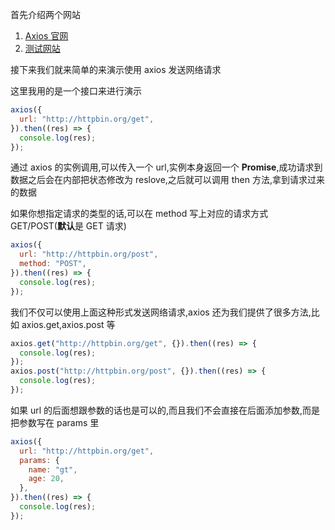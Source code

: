 首先介绍两个网站

1.  [Axios 官网](https://axios-http.com/zh/)
2.  [测试网站](http://httpbin.org/)

接下来我们就来简单的来演示使用 axios 发送网络请求

这里我用的是一个接口来进行演示

```js
axios({
  url: "http://httpbin.org/get",
}).then((res) => {
  console.log(res);
});
```

通过 axios 的实例调用,可以传入一个 url,实例本身返回一个 **Promise**,成功请求到数据之后会在内部把状态修改为 reslove,之后就可以调用 then 方法,拿到请求过来的数据

如果你想指定请求的类型的话,可以在 method 写上对应的请求方式 GET/POST(**默认**是 GET 请求)

```js
axios({
  url: "http://httpbin.org/post",
  method: "POST",
}).then((res) => {
  console.log(res);
});
```

我们不仅可以使用上面这种形式发送网络请求,axios 还为我们提供了很多方法,比如 axios.get,axios.post 等

```js
axios.get("http://httpbin.org/get", {}).then((res) => {
  console.log(res);
});
axios.post("http://httpbin.org/post", {}).then((res) => {
  console.log(res);
});
```

如果 url 的后面想跟参数的话也是可以的,而且我们不会直接在后面添加参数,而是把参数写在 params 里

```js
axios({
  url: "http://httpbin.org/get",
  params: {
    name: "gt",
    age: 20,
  },
}).then((res) => {
  console.log(res);
});
```
